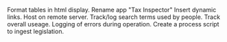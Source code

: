 Format tables in html display.
Rename app "Tax Inspector"
Insert dynamic links.
Host on remote server.
Track/log search terms used by people.
Track overall useage.
Logging of errors during operation.
Create a process script to ingest legislation.
